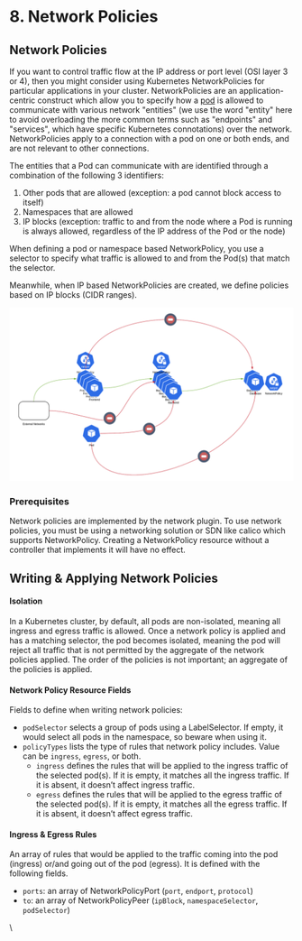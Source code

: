 # 8. Network Policies

## Network Policies

If you want to control traffic flow at the IP address or port level (OSI layer 3 or 4), then you might consider using Kubernetes NetworkPolicies for particular applications in your cluster. NetworkPolicies are an application-centric construct which allow you to specify how a [pod](https://kubernetes.io/docs/concepts/workloads/pods/) is allowed to communicate with various network "entities" (we use the word "entity" here to avoid overloading the more common terms such as "endpoints" and "services", which have specific Kubernetes connotations) over the network. NetworkPolicies apply to a connection with a pod on one or both ends, and are not relevant to other connections.

The entities that a Pod can communicate with are identified through a combination of the following 3 identifiers:

1. Other pods that are allowed (exception: a pod cannot block access to itself)
2. Namespaces that are allowed
3. IP blocks (exception: traffic to and from the node where a Pod is running is always allowed, regardless of the IP address of the Pod or the node)

When defining a pod or namespace based NetworkPolicy, you use a selector to specify what traffic is allowed to and from the Pod(s) that match the selector.

Meanwhile, when IP based NetworkPolicies are created, we define policies based on IP blocks (CIDR ranges).

![](<../.gitbook/assets/image (5).png>)

### Prerequisites <a href="#prerequisites" id="prerequisites"></a>

Network policies are implemented by the network plugin. To use network policies, you must be using a networking solution or SDN like calico which supports NetworkPolicy. Creating a NetworkPolicy resource without a controller that implements it will have no effect.

## Writing & Applying Network Policies <a href="#writing--applying-network-policies" id="writing--applying-network-policies"></a>

#### Isolation <a href="#isolation" id="isolation"></a>

In a Kubernetes cluster, by default, all pods are non-isolated, meaning all ingress and egress traffic is allowed. Once a network policy is applied and has a matching selector, the pod becomes isolated, meaning the pod will reject all traffic that is not permitted by the aggregate of the network policies applied. The order of the policies is not important; an aggregate of the policies is applied.

#### Network Policy Resource Fields <a href="#network-policy-resource-fields" id="network-policy-resource-fields"></a>

Fields to define when writing network policies:

* `podSelector`  selects a group of pods using a LabelSelector. If empty, it would select all pods in the namespace, so beware when using it.
* &#x20;`policyTypes` lists the type of rules that network policy includes. Value can be `ingress`, `egress`, or both.
  * `ingress` defines the rules that will be applied to the ingress traffic of the selected pod(s). If it is empty, it matches all the ingress traffic. If it is absent, it doesn’t affect ingress traffic.
  * `egress` defines the rules that will be applied to the egress traffic of the selected pod(s). If it is empty, it matches all the egress traffic. If it is absent, it doesn’t affect egress traffic.

#### Ingress & Egress Rules <a href="#egress-rules" id="egress-rules"></a>

An array of rules that would be applied to the traffic coming into the pod (ingress) or/and going out of the pod (egress). It is defined with the following fields.

* `ports`: an array of NetworkPolicyPort (`port`, `endport`, `protocol`)
* `to`: an array of NetworkPolicyPeer (`ipBlock`, `namespaceSelector`, `podSelector`)



\
